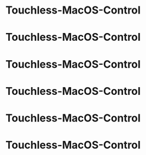 # Touchless-MacOS-Control
# Touchless-MacOS-Control
# Touchless-MacOS-Control
# Touchless-MacOS-Control
# Touchless-MacOS-Control
# Touchless-MacOS-Control
